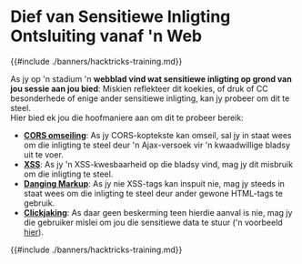 # Dief van Sensitiewe Inligting Ontsluiting vanaf 'n Web

{{#include ./banners/hacktricks-training.md}}

As jy op 'n stadium 'n **webblad vind wat sensitiewe inligting op grond van jou sessie aan jou bied**: Miskien reflekteer dit koekies, of druk of CC besonderhede of enige ander sensitiewe inligting, kan jy probeer om dit te steel.\
Hier bied ek jou die hoofmaniere aan om dit te probeer bereik:

- [**CORS omseiling**](pentesting-web/cors-bypass.md): As jy CORS-koptekste kan omseil, sal jy in staat wees om die inligting te steel deur 'n Ajax-versoek vir 'n kwaadwillige bladsy uit te voer.
- [**XSS**](pentesting-web/xss-cross-site-scripting/index.html): As jy 'n XSS-kwesbaarheid op die bladsy vind, mag jy dit misbruik om die inligting te steel.
- [**Danging Markup**](pentesting-web/dangling-markup-html-scriptless-injection/index.html): As jy nie XSS-tags kan inspuit nie, mag jy steeds in staat wees om die inligting te steel deur ander gewone HTML-tags te gebruik.
- [**Clickjaking**](pentesting-web/clickjacking.md): As daar geen beskerming teen hierdie aanval is nie, mag jy die gebruiker mislei om jou die sensitiewe data te stuur ('n voorbeeld [hier](https://medium.com/bugbountywriteup/apache-example-servlet-leads-to-61a2720cac20)).

{{#include ./banners/hacktricks-training.md}}
